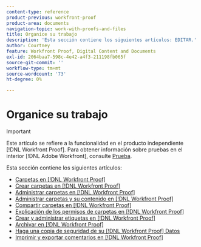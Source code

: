 ```yaml
---
content-type: reference
product-previous: workfront-proof
product-area: documents
navigation-topic: work-with-proofs-and-files
title: Organice su trabajo
description: 'Esta sección contiene los siguientes artículos: EDITAR.'
author: Courtney
feature: Workfront Proof, Digital Content and Documents
exl-id: 2064baa7-598c-4e42-a4f3-211198fb065f
source-git-commit: ''
workflow-type: tm+mt
source-wordcount: '73'
ht-degree: 0%

---
```


# Organice su trabajo

>[!IMPORTANT]
>
>Este artículo se refiere a la funcionalidad en el producto independiente [!DNL Workfront Proof]. Para obtener información sobre pruebas en el interior [!DNL Adobe Workfront], consulte [Prueba](../../../review-and-approve-work/proofing/proofing.md).

Esta sección contiene los siguientes artículos:

* [Carpetas en [!DNL Workfront Proof]](../../../workfront-proof/wp-work-proofsfiles/organize-your-work/folders.md)
* [Crear carpetas en [!DNL Workfront Proof]](../../../workfront-proof/wp-work-proofsfiles/organize-your-work/create-folders.md)
* [Administrar carpetas en [!DNL Workfront Proof]](../../../workfront-proof/wp-work-proofsfiles/organize-your-work/manage-folders.md)
* [Administrar carpetas y su contenido en [!DNL Workfront Proof]](../../../workfront-proof/wp-work-proofsfiles/organize-your-work/manage-folders-and-contents.md)
* [Compartir carpetas en [!DNL Workfront Proof]](../../../workfront-proof/wp-work-proofsfiles/organize-your-work/share-folders.md)
* [Explicación de los permisos de carpetas en [!DNL Workfront Proof]](../../../workfront-proof/wp-work-proofsfiles/organize-your-work/folder-permissions.md)
* [Crear y administrar etiquetas en [!DNL Workfront Proof]](../../../workfront-proof/wp-work-proofsfiles/organize-your-work/create-and-manage-tags.md)
* [Archivar en [!DNL Workfront Proof]](../../../workfront-proof/wp-work-proofsfiles/organize-your-work/archive.md)
* [Haga una copia de seguridad de su [!DNL Workfront Proof] Datos](../../../workfront-proof/wp-work-proofsfiles/organize-your-work/back-up-data.md)
* [Imprimir y exportar comentarios en [!DNL Workfront Proof]](../../../workfront-proof/wp-work-proofsfiles/organize-your-work/print-and-export-comments.md)
